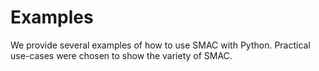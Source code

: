 Examples
========

We provide several examples of how to use SMAC with Python. Practical use-cases were chosen to show the
variety of SMAC.